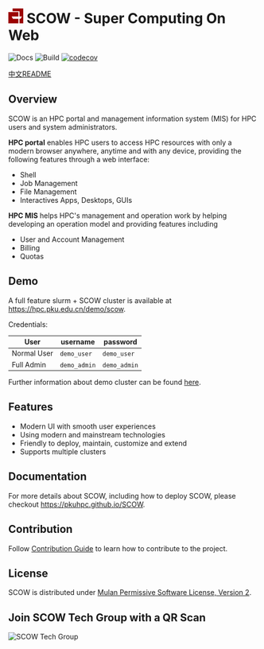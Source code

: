 # <img src="apps/portal-web/assets/icons/192.png" height="30px" /> SCOW - Super Computing On Web

![Docs](https://github.com/PKUHPC/SCOW/actions/workflows/docs.yaml/badge.svg)
![Build](https://github.com/PKUHPC/SCOW/actions/workflows/test-build-publish.yaml/badge.svg)
[![codecov](https://codecov.io/gh/PKUHPC/SCOW/branch/master/graph/badge.svg?token=S9JCB2DXML)](https://codecov.io/gh/PKUHPC/SCOW)

[中文README](./README.md)

## Overview

SCOW is an HPC portal and management information system (MIS) for HPC users and system administrators. 

**HPC portal** enables HPC users to access HPC resources with only a modern browser anywhere, anytime and with any device, providing the following features through a web interface:

- Shell
- Job Management
- File Management
- Interactives Apps, Desktops, GUIs

**HPC MIS** helps HPC's management and operation work by helping developing an operation model and providing features including 

- User and Account Management
- Billing
- Quotas

## Demo

A full feature slurm + SCOW cluster is available at https://hpc.pku.edu.cn/demo/scow.

Credentials:

| User        | username     | password     |
| ----------- | ------------ | ------------ |
| Normal User | `demo_user`  | `demo_user`  |
| Full Admin  | `demo_admin` | `demo_admin` |

Further information about demo cluster can be found [here](https://pkuhpc.github.io/SCOW/docs/info#%E4%BD%93%E9%AA%8C%E7%8E%AF%E5%A2%83).

## Features

- Modern UI with smooth user experiences
- Using modern and mainstream technologies
- Friendly to deploy, maintain, customize and extend
- Supports multiple clusters

## Documentation

For more details about SCOW, including how to deploy SCOW, please checkout https://pkuhpc.github.io/SCOW.

## Contribution

Follow [Contribution Guide](https://pkuhpc.github.io/SCOW/docs/contribution) to learn how to contribute to the project.

## License

SCOW is distributed under [Mulan Permissive Software License, Version 2](http://license.coscl.org.cn/MulanPSL2).

## Join SCOW Tech Group with a QR Scan

![SCOW Tech Group](../SCOW/docs/static/img/scow_qrcode.png)
